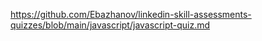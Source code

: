 https://github.com/Ebazhanov/linkedin-skill-assessments-quizzes/blob/main/javascript/javascript-quiz.md